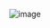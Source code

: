 ![image](https://user-images.githubusercontent.com/76595835/161117048-13ea007c-68ba-4b4f-8172-59f789601931.png)

